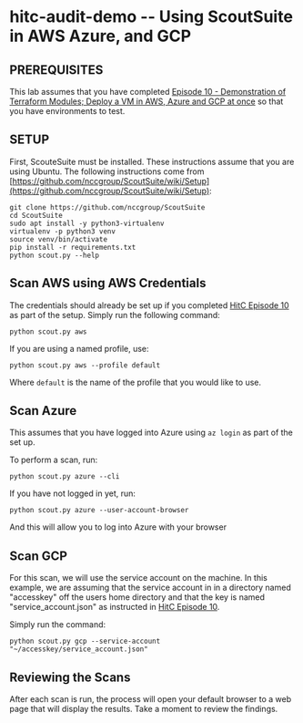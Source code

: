 # hitc-audit-demo -- Using ScoutSuite in AWS Azure, and GCP

## PREREQUISITES

This lab assumes that you have completed [Episode 10 - Demonstration of Terraform Modules; Deploy a VM in AWS, Azure and GCP at once](https://headintheclouds.site/episodes/episode10) so that you have environments to test.

## SETUP

First, ScouteSuite must be installed. These instructions assume that you are using Ubuntu. The following instructions come from [https://github.com/nccgroup/ScoutSuite/wiki/Setup](https://github.com/nccgroup/ScoutSuite/wiki/Setup):

```
git clone https://github.com/nccgroup/ScoutSuite
cd ScoutSuite
sudo apt install -y python3-virtualenv
virtualenv -p python3 venv
source venv/bin/activate
pip install -r requirements.txt
python scout.py --help

```

## Scan AWS using AWS Credentials

The credentials should already be set up if you completed [HitC Episode 10](https://github.com/nccgroup/ScoutSuite/wiki/Setup) as part of the setup. Simply run the following command:

```
python scout.py aws
```

If you are using a named profile, use:

```
python scout.py aws --profile default

```

Where `default` is the name of the profile that you would like to use.

## Scan Azure

This assumes that you have logged into Azure using `az login` as part of the set up.

To perform a scan, run:

```
python scout.py azure --cli

```

If you have not logged in yet, run:

```
python scout.py azure --user-account-browser

```

And this will allow you to log into Azure with your browser

## Scan GCP

For this scan, we will use the service account on the machine. In this example, we are assuming that the service account in in a directory named "accesskey" off the users home directory and that the key is named "service_account.json" as instructed in [HitC Episode 10](https://github.com/nccgroup/ScoutSuite/wiki/Setup).

Simply run the command:

```
python scout.py gcp --service-account "~/accesskey/service_account.json"

```

## Reviewing the Scans

After each scan is run, the process will open your default browser to a web page that will display the results. Take a moment to review the findings.
